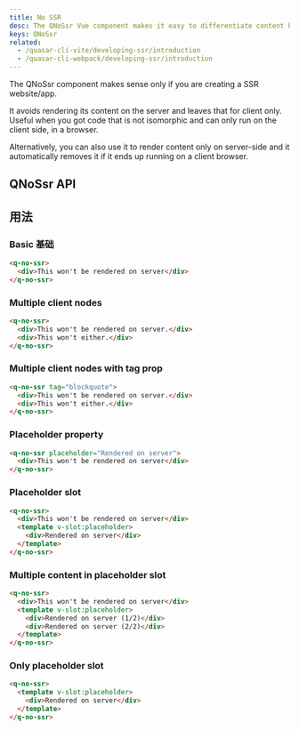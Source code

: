 ```yaml
---
title: No SSR
desc: The QNoSsr Vue component makes it easy to differentiate content between server-side and client-side.
keys: QNoSsr
related:
  - /quasar-cli-vite/developing-ssr/introduction
  - /quasar-cli-webpack/developing-ssr/introduction
---
```

The QNoSsr component makes sense only if you are creating a SSR website/app.

It avoids rendering its content on the server and leaves that for client only. Useful when you got code that is not isomorphic and can only run on the client side, in a browser.

Alternatively, you can also use it to render content only on server-side and it automatically removes it if it ends up running on a client browser.

## QNoSsr API

<doc-api file="QNoSsr" />

## 用法

### Basic 基础

```html
<q-no-ssr>
  <div>This won't be rendered on server</div>
</q-no-ssr>
```

### Multiple client nodes

```html
<q-no-ssr>
  <div>This won't be rendered on server.</div>
  <div>This won't either.</div>
</q-no-ssr>
```

### Multiple client nodes with tag prop

```html
<q-no-ssr tag="blockquote">
  <div>This won't be rendered on server.</div>
  <div>This won't either.</div>
</q-no-ssr>
```

### Placeholder property

```html
<q-no-ssr placeholder="Rendered on server">
  <div>This won't be rendered on server</div>
</q-no-ssr>
```

### Placeholder slot

```html
<q-no-ssr>
  <div>This won't be rendered on server</div>
  <template v-slot:placeholder>
    <div>Rendered on server</div>
  </template>
</q-no-ssr>
```

### Multiple content in placeholder slot

```html
<q-no-ssr>
  <div>This won't be rendered on server</div>
  <template v-slot:placeholder>
    <div>Rendered on server (1/2)</div>
    <div>Rendered on server (2/2)</div>
  </template>
</q-no-ssr>
```

### Only placeholder slot

```html
<q-no-ssr>
  <template v-slot:placeholder>
    <div>Rendered on server</div>
  </template>
</q-no-ssr>
```
